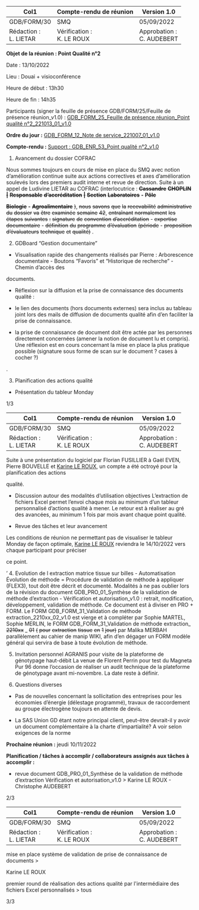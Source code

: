 |Col1|Compte-rendu de réunion|Version 1.0|
|---|---|---|
|GDB/FORM/30|SMQ|05/09/2022|
|Rédaction :<br>L. LIETAR|Vérification :<br>K. LE ROUX|Approbation :<br>C. AUDEBERT|


**Objet de la réunion : Point Qualité n°2**

Date : 13/10/2022

Lieu : Douai + visioconférence

Heure de début : 13h30

Heure de fin : 14h35

Participants (signer la feuille de présence GDB/FORM/25/Feuille de présence réunion_v1.0) :
[GDB_FORM_25_Feuille de présence réunion_Point qualité n°2_221013_01_v1.0](https://drive.google.com/file/d/1nePR3u-nFiNrSsk0TCOWDoUmdNlg_PDs/view?usp=sharing)

**Ordre du jour :**
[GDB_FORM_12_Note de service_221007_01_v1.0](https://drive.google.com/file/d/1Ip-63h0mPW2tRwS3URX_s-AQCyFZmz6E/view?usp=sharing)

**Compte-rendu :**
[Support : GDB_ENR_53_Point qualité n°2_v1.0](https://drive.google.com/file/d/187noRHLAleNbCfoAvwDqyL4P7zseRBPx/view?usp=sharing)

1. Avancement du dossier COFRAC

Nous sommes toujours en cours de mise en place du SMQ avec notion d’amélioration
continue suite aux actions correctives et axes d’amélioration soulevés lors des premiers
audit interne et revue de direction. Suite à un appel de Ludivine LIETAR au COFRAC
(interlocutrice : ~~**Cassandre**~~ ~~**CHOPLIN**~~ ~~**|**~~ ~~**Responsable**~~ ~~**d’accréditation**~~ ~~**|**~~ ~~**Section**~~ ~~**Laboratoires**~~ **-** ~~**Pôle**~~

~~**Biologie**~~ **-** ~~**Agroalimentaire**~~ ~~)~~, ~~nous~~ ~~savons~~ ~~que~~ ~~la~~ ~~recevabilité~~ ~~administrative~~ ~~du~~ ~~dossier~~ ~~va~~ ~~être~~
~~examinée~~ ~~semaine~~ ~~42~~, ~~entraînant~~ ~~normalement~~ ~~les~~ ~~étapes~~ ~~suivantes~~ ~~:~~ ~~signature~~ ~~de~~
~~convention~~ ~~d’accréditation~~ - ~~expertise~~ ~~documentaire~~ - ~~définition~~ ~~du~~ ~~programme~~ ~~d’évaluation~~
~~(période~~ - ~~proposition~~ ~~d’évaluateurs~~ ~~technique~~ ~~et~~ ~~qualité)~~ .

2. GDBoard “Gestion documentaire”

  - Visualisation rapide des changements réalisés par Pierre : Arborescence
documentaire - Boutons “Favoris” et “Historique de recherche” - Chemin d’accès des

documents.

  - Réflexion sur la diffusion et la prise de connaissance des documents qualité :

- le lien des documents (hors documents externes) sera inclus au tableau joint lors des mails
de diffusion de documents qualité afin d’en faciliter la prise de connaissance.

- la prise de connaissance de document doit être actée par les personnes directement
concernées (amener la notion de document lu et compris). Une réflexion est en cours
concernant la mise en place la plus pratique possible (signature sous forme de scan sur le
document ? cases à cocher ?)

.

3. Planification des actions qualité

  - Présentation du tableur Monday

1/3

|Col1|Compte-rendu de réunion|Version 1.0|
|---|---|---|
|GDB/FORM/30|SMQ|05/09/2022|
|Rédaction :<br>L. LIETAR|Vérification :<br>K. LE ROUX|Approbation :<br>C. AUDEBERT|


Suite à une présentation du logiciel par Florian FUSILLIER à Gaël EVEN, Pierre
BOUVELLE et [Karine LE ROUX](mailto:k.leroux@genesdiffusion.com), un compte a été octroyé pour la planification des actions

qualité.

  - Discussion autour des modalités d’utilisation objectives
L’extraction de fichiers Excel permet l’envoi chaque mois au minimum d’un tableur
personnalisé d’actions qualité à mener. Le retour est à réaliser au gré des avancées, au
minimum 1 fois par mois avant chaque point qualité.

  - Revue des tâches et leur avancement

Les conditions de réunion ne permettant pas de visualiser le tableur Monday de façon
optimale, [Karine LE ROUX](mailto:k.leroux@genesdiffusion.com) reviendra le 14/10/2022 vers chaque participant pour préciser

ce point.

’
4. Evolution de l extraction matrice tissue sur billes - Automatisation
Évolution de méthode = Procédure de validation de méthode à appliquer (FLEX3), tout doit
être décrit et documenté. Modalités à ne pas oublier lors de la révision du document
GDB_PRO_01_Synthèse de la validation de méthode d’extraction - Vérification et
autorisation_v1.0 : retrait, modification, développement, validation de méthode. Ce
document est à diviser en PRO + FORM. Le FORM GDB_FORM_31_Validation de méthode
extraction_2210xx_02_v1.0 est vierge et à compléter par Sophie MARTEL, Sophie MERLIN,
le FORM GDB_FORM_31_Validation de méthode extraction_ ~~2210xx~~ _ ~~01~~ ~~(~~ ~~pour~~ ~~extraction~~
~~tissue~~ ~~en~~ ~~1~~ ~~jour)~~ par Malika MERBAH parallèlement au cahier de manip WIKI, afin d’en
dégager un FORM modèle général qui servira de base à toute évolution de méthode.

5. Invitation personnel AGRANIS pour visite de la plateforme de génotypage haut-débit
La venue de Florent Perrin pour test du Magneta Pur 96 donne l’occasion de réaliser un
audit technique de la plateforme de génotypage avant mi-novembre. La date reste à définir.

6. Questions diverses

  - Pas de nouvelles concernant la sollicitation des entreprises pour les économies
d’énergie (délestage programmé), travaux de raccordement au groupe électrogène
toujours en attente de devis.

  - La SAS Union GD étant notre principal client, peut-être devrait-il y avoir un document
complémentaire à la charte d’impartialité? A voir selon exigences de la norme

**Prochaine réunion :** jeudi 10/11/2022

**Planification / tâches à accomplir / collaborateurs assignés aux tâches à accomplir :**

   - revue document GDB_PRO_01_Synthèse de la validation de méthode d’extraction Vérification et autorisation_v1.0 > Karine LE ROUX - Christophe AUDEBERT

2/3

|Col1|Compte-rendu de réunion|Version 1.0|
|---|---|---|
|GDB/FORM/30|SMQ|05/09/2022|
|Rédaction :<br>L. LIETAR|Vérification :<br>K. LE ROUX|Approbation :<br>C. AUDEBERT|


mise en place système de validation de prise de connaissance de documents >

Karine LE ROUX

premier round de réalisation des actions qualité par l'intermédiaire des fichiers Excel
personnalisés > tous

3/3

